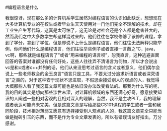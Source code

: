 #编程语言是什么

我很惊讶，现在那么多的计算机系学生居然对编程语言的认识如此缺乏，想想现在大多计算机专业的在校生或者毕业生天天使用对一门他们完全不理解的技术，却在工业生产生写代码，这真是太可怕了，这无论是对社会还是个人都是危害甚大的，然而我们之中大多数学生却这样混过来的，他们往往在学校修够了该修的课程，拿到了学分，拿到了学位，但是却说不上什么是编程语言，他们往往无法解释只能举例，你问他们什么是编程语言，他们往往举些例子或者直接一言蔽之“C，java，vc啊，那些就是编程语言了”或者“用来编程的语言呗”，恕我直言，这种逃避直面回答的答案对谁都没有任何好处，这些人往往弄不清语言为何物，所以才会说出vc是和c或者c++并列的话，他们从来没思考过语言的含义或者意义，他们偶尔会说上一些老师教会的金玉良言“语言只是工具，不要太过分追求新语言或者深究语言”之类的，对于这种安于现状不思进取，不假思索接受别人的观点的人，我觉得大概那些人看了我这篇文章可能也是依旧没办法改变看法的。那我为什么写的呢，我的目的其实是想向那些涉世未深，对计算机领域的东西还满心好奇，愿意接受知识的人阐述一些相对客观的且相对深入的理解，当然，我不是主攻PLT，我的理解或者表达可能尚未完美，但是这篇文章是写给那些CS101课程的学生或者一些和我同阶段，技术相对薄弱又愿意有选择接受别人观点的人的，我这篇文章完全只能当做是抛砖引玉的东西，而不是作为专业文章发表的，所以有错误请友好指出，万分感谢。




